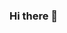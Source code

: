 ### Hi there 👋

<!--
**ardhian127/ardhian127** is a ✨ _special_ ✨ repository because its `README.md` (this file) appears on your GitHub profile.

Here are some ideas to get you started:

- 🔭 I’m currently working on ...
- 🌱 I’m currently learning ...
- 👯 I’m looking to collaborate on ...
- 🤔 I’m looking for help with ...
- 💬 Ask me about ...
- 📫 How to reach me: ardhianjayawibawa@gmail.com
- 😄 Pronouns: ...
- ⚡ Fun fact: ...
-->

